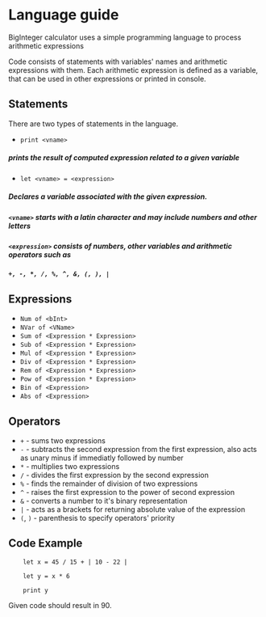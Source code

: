 # Language guide

BigInteger calculator uses a simple programming language to process arithmetic expressions

Code consists of statements with variables' names and arithmetic expressions with them. Each arithmetic expression is defined as a variable, that can be used in other expressions or printed in console.


## Statements


There are two types of statements in the language.

* `print <vname>`

##### prints the result of computed expression related to a given variable

* `let <vname> = <expression>`

##### Declares a variable associated with the given expression. 

##### `<vname>` starts with a latin character and may include numbers and other letters

##### `<expression>` consists of numbers, other variables and arithmetic operators such as
##### ` +, -, *, /, %, ^, &, (, ), | ` 


## Expressions

* `Num of <bInt>` 
* `NVar of <VName>` 
* `Sum of <Expression * Expression>` 
* `Sub of <Expression * Expression>` 
* `Mul of <Expression * Expression>` 
* `Div of <Expression * Expression>` 
* `Rem of <Expression * Expression>` 
* `Pow of <Expression * Expression>` 
* `Bin of <Expression>` 
* `Abs of <Expression>` 

## Operators

* `+` - sums two expressions
* `-` - subtracts the second expression from the first expression, also acts as unary minus if immediatly followed by number
* `*` - multiplies two expressions
* `/` - divides the first expression by the second expression
* `%` - finds the remainder of division of two expressions
* `^` - raises the first expression to the power of second expression
* `&` - converts a number to it's binary representation
* `|` - acts as a brackets for returning absolute value of the expression
* `(`, `)` - parenthesis to specify operators' priority

## Code Example

        let x = 45 / 15 + | 10 - 22 | 

        let y = x * 6 

        print y

Given code should result in 90.
